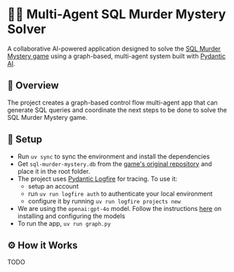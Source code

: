 # 🕵️‍♀️ Multi-Agent SQL Murder Mystery Solver

A collaborative AI-powered application designed to solve the [SQL Murder Mystery game](https://mystery.knightlab.com/) using a graph-based, multi-agent system built with [Pydantic AI](https://ai.pydantic.dev/multi-agent-applications/).

## 🧠 Overview

The project creates a graph-based control flow multi-agent app that can generate SQL queries and coordinate the next steps to be done to solve the SQL Murder Mystery game.

## 🔧 Setup

- Run `uv sync` to sync the environment and install the dependencies
- Get `sql-murder-mystery.db` from the [game's original repository](https://github.com/NUKnightLab/sql-mysteries/blob/master/sql-murder-mystery.db) and place it in the root folder.
- The project uses [Pydantic Logfire](https://pydantic.dev/logfire) for tracing. To use it:
  - setup an account
  - run `uv run logfire auth` to authenticate your local environment
  - configure it by running `uv run logfire projects new`
- We are using the `openai:gpt-4o` model. Follow the instructions [here](https://ai.pydantic.dev/models/) on installing and configuring the models
- To run the app, `uv run graph.py`

## ⚙️ How it Works

TODO